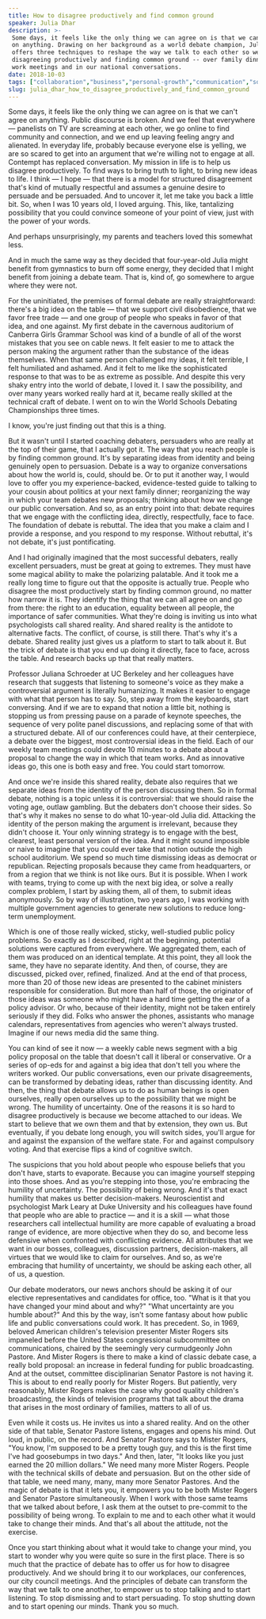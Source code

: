 ```yaml
---
title: How to disagree productively and find common ground
speaker: Julia Dhar
description: >-
 Some days, it feels like the only thing we can agree on is that we can't agree --
 on anything. Drawing on her background as a world debate champion, Julia Dhar
 offers three techniques to reshape the way we talk to each other so we can start
 disagreeing productively and finding common ground -- over family dinners, during
 work meetings and in our national conversations.
date: 2018-10-03
tags: ["collaboration","business","personal-growth","communication","social-change","politics","society"]
slug: julia_dhar_how_to_disagree_productively_and_find_common_ground
---
```


Some days, it feels like the only thing we can agree on is that we can't agree on
anything. Public discourse is broken. And we feel that everywhere — panelists on TV are
screaming at each other, we go online to find community and connection, and we end up
leaving feeling angry and alienated. In everyday life, probably because everyone else is
yelling, we are so scared to get into an argument that we're willing not to engage at all.
Contempt has replaced conversation. My mission in life is to help us disagree productively.
To find ways to bring truth to light, to bring new ideas to life. I think — I hope — that
there is a model for structured disagreement that's kind of mutually respectful and
assumes a genuine desire to persuade and be persuaded. And to uncover it, let me take you
back a little bit. So, when I was 10 years old, I loved arguing. This, like, tantalizing
possibility that you could convince someone of your point of view, just with the power of
your words.

And perhaps unsurprisingly, my parents and teachers loved this somewhat
less.

And in much the same way as they decided that four-year-old Julia might benefit from
gymnastics to burn off some energy, they decided that I might benefit from joining a
debate team. That is, kind of, go somewhere to argue where they were not.

For the uninitiated, the premises of formal debate are really straightforward: there's a
big idea on the table — that we support civil disobedience, that we favor free trade — and
one group of people who speaks in favor of that idea, and one against. My first debate in
the cavernous auditorium of Canberra Girls Grammar School was kind of a bundle of all of
the worst mistakes that you see on cable news. It felt easier to me to attack the person
making the argument rather than the substance of the ideas themselves. When that same
person challenged my ideas, it felt terrible, I felt humiliated and ashamed. And it felt
to me like the sophisticated response to that was to be as extreme as possible. And
despite this very shaky entry into the world of debate, I loved it. I saw the possibility,
and over many years worked really hard at it, became really skilled at the technical craft
of debate. I went on to win the World Schools Debating Championships three
times.

I know, you're just finding out that this is a thing.

But it wasn't until I started coaching debaters, persuaders who are really at the top of
their game, that I actually got it. The way that you reach people is by finding common
ground. It's by separating ideas from identity and being genuinely open to persuasion.
Debate is a way to organize conversations about how the world is, could, should be. Or to
put it another way, I would love to offer you my experience-backed, evidence-tested guide
to talking to your cousin about politics at your next family dinner; reorganizing the way
in which your team debates new proposals; thinking about how we change our public
conversation. And so, as an entry point into that: debate requires that we engage with the
conflicting idea, directly, respectfully, face to face. The foundation of debate is
rebuttal. The idea that you make a claim and I provide a response, and you respond to my
response. Without rebuttal, it's not debate, it's just pontificating.

And I had originally imagined that the most successful debaters, really excellent
persuaders, must be great at going to extremes. They must have some magical ability to
make the polarizing palatable. And it took me a really long time to figure out that the
opposite is actually true. People who disagree the most productively start by finding
common ground, no matter how narrow it is. They identify the thing that we can all agree
on and go from there: the right to an education, equality between all people, the
importance of safer communities. What they're doing is inviting us into what psychologists
call shared reality. And shared reality is the antidote to alternative facts. The conflict,
of course, is still there. That's why it's a debate. Shared reality just gives us a
platform to start to talk about it. But the trick of debate is that you end up doing it
directly, face to face, across the table. And research backs up that that really
matters.

Professor Juliana Schroeder at UC Berkeley and her colleagues have research that suggests
that listening to someone's voice as they make a controversial argument is literally
humanizing. It makes it easier to engage with what that person has to say. So, step away
from the keyboards, start conversing. And if we are to expand that notion a little bit,
nothing is stopping us from pressing pause on a parade of keynote speeches, the sequence
of very polite panel discussions, and replacing some of that with a structured debate. All
of our conferences could have, at their centerpiece, a debate over the biggest, most
controversial ideas in the field. Each of our weekly team meetings could devote 10 minutes
to a debate about a proposal to change the way in which that team works. And as innovative
ideas go, this one is both easy and free. You could start tomorrow.

And once we're inside this shared reality, debate also requires that we separate ideas
from the identity of the person discussing them. So in formal debate, nothing is a topic
unless it is controversial: that we should raise the voting age, outlaw gambling. But the
debaters don't choose their sides. So that's why it makes no sense to do what 10-year-old
Julia did. Attacking the identity of the person making the argument is irrelevant, because
they didn't choose it. Your only winning strategy is to engage with the best, clearest,
least personal version of the idea. And it might sound impossible or naive to imagine that
you could ever take that notion outside the high school auditorium. We spend so much time
dismissing ideas as democrat or republican. Rejecting proposals because they came from
headquarters, or from a region that we think is not like ours. But it is possible. When I
work with teams, trying to come up with the next big idea, or solve a really complex
problem, I start by asking them, all of them, to submit ideas anonymously. So by way of
illustration, two years ago, I was working with multiple government agencies to generate
new solutions to reduce long-term unemployment.

Which is one of those really wicked, sticky, well-studied public policy problems. So
exactly as I described, right at the beginning, potential solutions were captured from
everywhere. We aggregated them, each of them was produced on an identical template. At
this point, they all look the same, they have no separate identity. And then, of course,
they are discussed, picked over, refined, finalized. And at the end of that process, more
than 20 of those new ideas are presented to the cabinet ministers responsible for
consideration. But more than half of those, the originator of those ideas was someone who
might have a hard time getting the ear of a policy advisor. Or who, because of their
identity, might not be taken entirely seriously if they did. Folks who answer the phones,
assistants who manage calendars, representatives from agencies who weren't always
trusted. Imagine if our news media did the same thing.

You can kind of see it now — a weekly cable news segment with a big policy proposal on the
table that doesn't call it liberal or conservative. Or a series of op-eds for and against
a big idea that don't tell you where the writers worked. Our public conversations, even
our private disagreements, can be transformed by debating ideas, rather than discussing
identity. And then, the thing that debate allows us to do as human beings is open
ourselves, really open ourselves up to the possibility that we might be wrong. The
humility of uncertainty. One of the reasons it is so hard to disagree productively is
because we become attached to our ideas. We start to believe that we own them and that by
extension, they own us. But eventually, if you debate long enough, you will switch sides,
you'll argue for and against the expansion of the welfare state. For and against
compulsory voting. And that exercise flips a kind of cognitive switch.

The suspicions that you hold about people who espouse beliefs that you don't have, starts
to evaporate. Because you can imagine yourself stepping into those shoes. And as you're
stepping into those, you're embracing the humility of uncertainty. The possibility of
being wrong. And it's that exact humility that makes us better decision-makers. Neuroscientist
and psychologist Mark Leary at Duke University and his colleagues have found that people
who are able to practice — and it is a skill — what those researchers call intellectual
humility are more capable of evaluating a broad range of evidence, are more objective when
they do so, and become less defensive when confronted with conflicting evidence. All
attributes that we want in our bosses, colleagues, discussion partners, decision-makers,
all virtues that we would like to claim for ourselves. And so, as we're embracing that
humility of uncertainty, we should be asking each other, all of us, a question.

Our debate moderators, our news anchors should be asking it of our elective
representatives and candidates for office, too. "What is it that you have changed your
mind about and why?" "What uncertainty are you humble about?" And this by the way, isn't
some fantasy about how public life and public conversations could work. It has
precedent. So, in 1969, beloved American children's television presenter Mister Rogers sits
impaneled before the United States congressional subcommittee on communications, chaired
by the seemingly very curmudgeonly John Pastore. And Mister Rogers is there to make a kind
of classic debate case, a really bold proposal: an increase in federal funding for public
broadcasting. And at the outset, committee disciplinarian Senator Pastore is not having
it. This is about to end really poorly for Mister Rogers. But patiently, very reasonably,
Mister Rogers makes the case why good quality children's broadcasting, the kinds of
television programs that talk about the drama that arises in the most ordinary of
families, matters to all of us.

Even while it costs us. He invites us into a shared reality. And on the other side of that
table, Senator Pastore listens, engages and opens his mind. Out loud, in public, on the
record. And Senator Pastore says to Mister Rogers, "You know, I'm supposed to be a pretty
tough guy, and this is the first time I've had goosebumps in two days." And then, later,
"It looks like you just earned the 20 million dollars." We need many more Mister Rogers.
People with the technical skills of debate and persuasion. But on the other side of that
table, we need many, many, many more Senator Pastores. And the magic of debate is that it
lets you, it empowers you to be both Mister Rogers and Senator Pastore simultaneously. When
I work with those same teams that we talked about before, I ask them at the outset to
pre-commit to the possibility of being wrong. To explain to me and to each other what it
would take to change their minds. And that's all about the attitude, not the
exercise.

Once you start thinking about what it would take to change your mind, you start to wonder
why you were quite so sure in the first place. There is so much that the practice of
debate has to offer us for how to disagree productively. And we should bring it to our
workplaces, our conferences, our city council meetings. And the principles of debate can
transform the way that we talk to one another, to empower us to stop talking and to start
listening. To stop dismissing and to start persuading. To stop shutting down and to start
opening our minds. Thank you so much.

<!--
ad_duration=3.33
comment_count=71
event="TED@BCG Toronto"
external_start_time=0
has_talk_citation=1
intro_duration=11.82
is_subtitle_required="False"
is_talk_featured="True"
language="en"
language_swap="False"
native_language="en"
number_of_related_talks=6
number_of_speakers=1
number_of_subtitled_videos=17
number_of_tags=7
number_of_talk_download_languages=17
number_of_talk_more_resources=0
number_of_talk_recommendations=2
number_of_talks_take_actions=0
post_ad_duration=0.83
published_timestamp="2018-11-19 15:44:07"
recording_date="2018-10-03"
speaker_description="Business strategist, champion debater"
speaker_is_published=1
speaker_name="Julia Dhar"
talk_more_resources=[]
talk_name="How to disagree productively and find common ground"
talk_recommendations_blurb="More resources curated by Julia Dhar"
talks_tags=["collaboration","business","personal-growth","communication","social-change","politics","society"]
talks_take_action=[]
url_audio="https://download.ted.com/talks/JuliaDhar_2018S.mp3?apikey=acme-roadrunner"
url_photo_speaker="https://pe.tedcdn.com/images/ted/1a8146f7e249c4657fd3bd2609743a87274002a4_254x191.jpg"
url_photo_talk="https://s3.amazonaws.com/talkstar-photos/uploads/fdbca31c-b0ef-444e-9d28-6e1156e938cd/JuliaDhar_2018S-embed.jpg"
url_webpage="https://www.ted.com/talks/julia_dhar_how_to_disagree_productively_and_find_common_ground"
video_type_name="TED Institute Talk"
-->